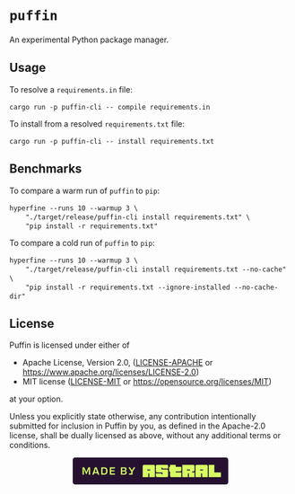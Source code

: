 # `puffin`

An experimental Python package manager.

## Usage

To resolve a `requirements.in` file:

```shell
cargo run -p puffin-cli -- compile requirements.in
```

To install from a resolved `requirements.txt` file:

```shell
cargo run -p puffin-cli -- install requirements.txt
```

## Benchmarks

To compare a warm run of `puffin` to `pip`:

```shell
hyperfine --runs 10 --warmup 3 \
    "./target/release/puffin-cli install requirements.txt" \
    "pip install -r requirements.txt"
```

To compare a cold run of `puffin` to `pip`:

```shell
hyperfine --runs 10 --warmup 3 \
    "./target/release/puffin-cli install requirements.txt --no-cache" \
    "pip install -r requirements.txt --ignore-installed --no-cache-dir"
```

## License

Puffin is licensed under either of

- Apache License, Version 2.0, ([LICENSE-APACHE](LICENSE-APACHE) or https://www.apache.org/licenses/LICENSE-2.0)
- MIT license ([LICENSE-MIT](LICENSE-MIT) or https://opensource.org/licenses/MIT)

at your option.

Unless you explicitly state otherwise, any contribution intentionally submitted
for inclusion in Puffin by you, as defined in the Apache-2.0 license, shall be
dually licensed as above, without any additional terms or conditions.

<div align="center">
  <a target="_blank" href="https://astral.sh" style="background:none">
    <img src="https://raw.githubusercontent.com/astral-sh/ruff/main/assets/svg/Astral.svg">
  </a>
</div>
